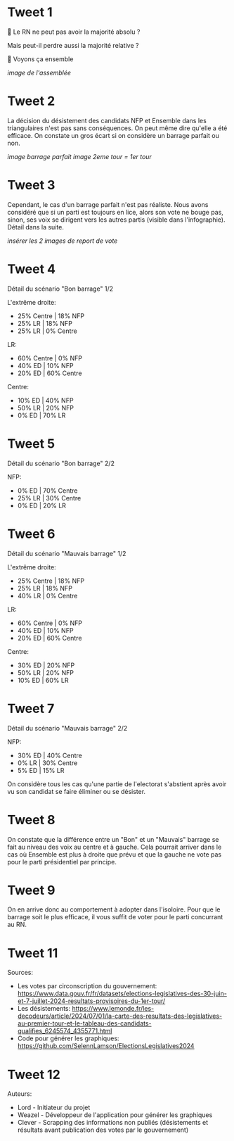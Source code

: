 # Tweet 1
:thinking: Le RN ne peut pas avoir la majorité absolu ?

Mais peut-il perdre aussi la majorité relative ?

:thread: Voyons ça ensemble

*image de l'assemblée*

# Tweet 2
La décision du désistement des candidats NFP et Ensemble dans les triangulaires n'est pas sans conséquences. On peut même dire qu'elle a été efficace. 
On constate un gros écart si on considère un barrage parfait ou non.

*image barrage parfait* *image 2eme tour = 1er tour*

# Tweet 3
Cependant, le cas d'un barrage parfait n'est pas réaliste.
Nous avons considéré que si un parti est toujours en lice, alors son vote ne bouge pas, sinon, ses voix se dirigent vers les autres partis (visible dans l'infographie).
Détail dans la suite.


*insérer les 2 images de report de vote*

# Tweet 4
Détail du scénario "Bon barrage" 1/2

L'extrême droite:
- 25% Centre | 18% NFP
- 25% LR | 18% NFP
- 25% LR | 0% Centre

LR:
- 60% Centre | 0% NFP
- 40% ED | 10% NFP
- 20% ED | 60% Centre

Centre:
- 10% ED | 40% NFP
- 50% LR | 20% NFP
- 0% ED | 70% LR

# Tweet 5
Détail du scénario "Bon barrage" 2/2

NFP:
- 0% ED | 70% Centre
- 25% LR | 30% Centre
- 0% ED | 20% LR


# Tweet 6
Détail du scénario "Mauvais barrage" 1/2

L'extrême droite:
- 25% Centre | 18% NFP
- 25% LR | 18% NFP
- 40% LR | 0% Centre

LR:
- 60% Centre | 0% NFP
- 40% ED | 10% NFP
- 20% ED | 60% Centre

Centre:
- 30% ED | 20% NFP
- 50% LR | 20% NFP
- 10% ED | 60% LR

# Tweet 7
Détail du scénario "Mauvais barrage" 2/2

NFP:
- 30% ED | 40% Centre
- 0% LR | 30% Centre
- 5% ED | 15% LR

On considère tous les cas qu'une partie de l'electorat s'abstient après avoir vu son candidat se faire éliminer ou se désister.

# Tweet 8
On constate que la différence entre un "Bon" et un "Mauvais" barrage se fait au niveau des voix au centre et à gauche.
Cela pourrait arriver dans le cas où Ensemble est plus à droite que prévu et que la gauche ne vote pas pour le parti présidentiel par principe.

# Tweet 9
On en arrive donc au comportement à adopter dans l'isoloire. 
Pour que le barrage soit le plus efficace, il vous suffit de voter pour le parti concurrant au RN.

# Tweet 11
Sources:
- Les votes par circonscription du gouvernement: https://www.data.gouv.fr/fr/datasets/elections-legislatives-des-30-juin-et-7-juillet-2024-resultats-provisoires-du-1er-tour/
- Les désistements: https://www.lemonde.fr/les-decodeurs/article/2024/07/01/la-carte-des-resultats-des-legislatives-au-premier-tour-et-le-tableau-des-candidats-qualifies_6245574_4355771.html
- Code pour générer les graphiques: https://github.com/SelennLamson/ElectionsLegislatives2024

# Tweet 12
Auteurs:
- Lord - Initiateur du projet
- Weazel - Développeur de l'application pour générer les graphiques
- Clever - Scrapping des informations non publiés (désistements et résultats avant publication des votes par le gouvernement)
